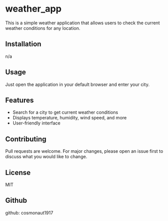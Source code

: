 # weather_app
This is a simple weather application that allows users to check the current weather conditions for any location.

## Installation

n/a

## Usage

Just open the application in your default browser and enter your city.

## Features

- Search for a city to get current weather conditions
- Displays temperature, humidity, wind speed, and more
- User-friendly interface

## Contributing

Pull requests are welcome. For major changes, please open an issue first to discuss what you would like to change.

## License

MIT
## Github
github: cosmonaut1917
